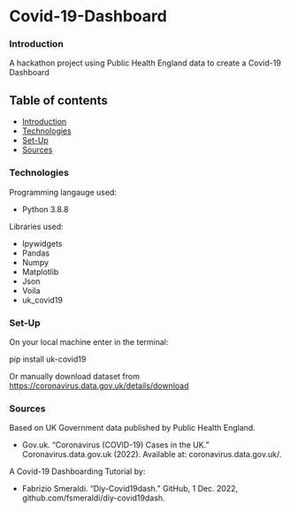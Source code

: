 # Covid-19-Dashboard

### Introduction 

A hackathon project using Public Health England data to create a Covid-19 Dashboard


## Table of contents
* [Introduction](#introduction)
* [Technologies](#technologies)
* [Set-Up](#setup)
* [Sources](#sources)



### Technologies

Programming langauge used: 
- Python 3.8.8


Libraries used: 
- Ipywidgets 
- Pandas 
- Numpy 
- Matplotlib 
- Json 
- Voila 
- uk_covid19 



### Set-Up

On your local machine enter in the terminal: 

pip install uk-covid19

Or manually download dataset from https://coronavirus.data.gov.uk/details/download


### Sources

Based on UK Government data published by Public Health England.
- Gov.uk. “Coronavirus (COVID-19) Cases in the UK.” Coronavirus.data.gov.uk (2022). Available at: coronavirus.data.gov.uk/.


A Covid-19 Dashboarding Tutorial by:
- Fabrizio Smeraldi. “Diy-Covid19dash.” GitHub, 1 Dec. 2022, github.com/fsmeraldi/diy-covid19dash. 



